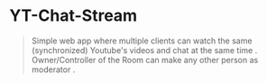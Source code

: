 # YT-Chat-Stream 
> Simple web app where multiple clients can watch the same (synchronized) Youtube's videos and chat at the same time .<br>
> Owner/Controller of the Room can make any other person as moderator .
